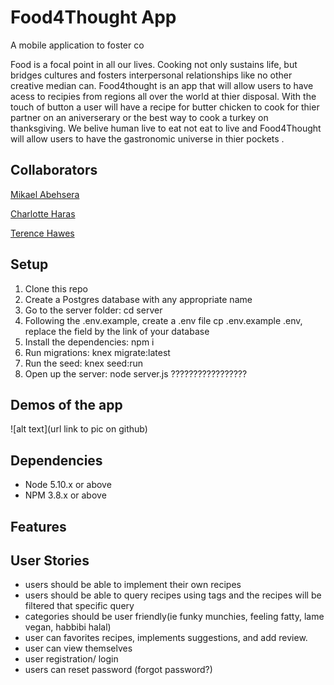 # Food4Thought App

A mobile application to foster co


Food is a focal point in all our lives.  Cooking not only sustains life, but bridges cultures and fosters interpersonal relationships like no other creative median can. Food4thought  is an app that will allow users to have acess to recipies from regions  all over the world at thier disposal. With the touch of button a user will have a recipe for butter chicken to cook for thier partner on an aniverserary or the best way to cook a turkey on thanksgiving. We belive human live to eat not eat to live and Food4Thought will allow users to  have  the gastronomic universe in thier pockets .

## Collaborators

[Mikael Abehsera](https://github.com/MikaelAbehsera)

[Charlotte Haras](https://github.com/char55)

[Terence Hawes](https://github.com/Terence1991)

## Setup

1. Clone this repo
2. Create a Postgres database with any appropriate name
3. Go to the server folder: cd server
4. Following the .env.example, create a .env file cp .env.example .env, replace the field by the link of your database
5. Install the dependencies: npm i
6. Run migrations: knex migrate:latest
7. Run the seed: knex seed:run
8. Open up the server: node server.js
?????????????????

## Demos of the app

![alt text](url link to pic on github)


## Dependencies

- Node 5.10.x or above
- NPM 3.8.x or above

## Features




## User Stories
* users should be able to implement their own recipes 
* users should be able to query recipes using tags  and the recipes will be filtered that specific query
* categories should be user friendly(ie funky munchies, feeling fatty, lame vegan, habbibi halal)
* user can  favorites recipes,  implements suggestions,   and add review.
* user can view themselves 
* user registration/ login 
* users can reset password (forgot password?)